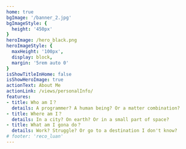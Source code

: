 ```yaml
---
home: true
bgImage: '/banner_2.jpg'
bgImageStyle: {
  height: '450px'
}
heroImage: /hero_black.png
heroImageStyle: {
  maxHeight: '100px',
  display: block,
  margin: '5rem auto 0'
}
isShowTitleInHome: false
isShowHeroImage: true
actionText: About Me
actionLink: /views/personalInfo/
features:
- title: Who am I？
  details: A programmer? A human being? Or a matter combination?
- title: Where am I？
  details: In a city? On earth? Or in a small part of space?
- title: What am I gona do？
  details: Work? Struggle? Or go to a destination I don't know?
# footer: 'reco_luan'
---
```

